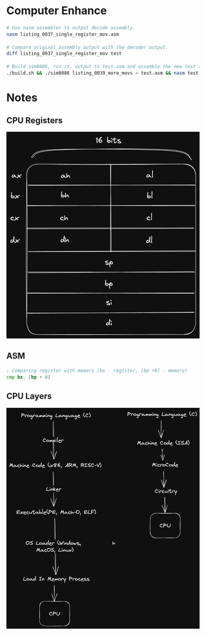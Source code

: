 # Computer Enhance

```bash
# Use nasm assembler to output decode assembly.
nasm listing_0037_single_register_mov.asm

# Compare original assembly output with the decoder output.
diff listing_0037_single_register_mov test

# Build sim8086, run it, output to test.asm and assemble the new test to compare with original
./build.sh && ./sim8086 listing_0039_more_movs > test.asm && nasm test.asm && diff listing_0039_more_movs test
```

# Notes

## CPU Registers
![CPU Registers](./cpu_registers.png)

## ASM
```asm
; Comparing register with memory (bx - register, [bp +0] - memory)
cmp bx, [bp + 0]
```

## CPU Layers

![CPU Layers](./cpu_layers.png)